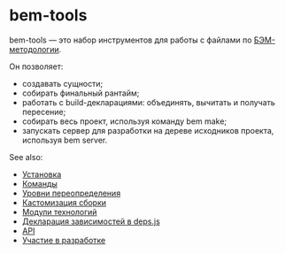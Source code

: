 # bem-tools

bem-tools — это набор инструментов для работы с файлами по [БЭМ-методологии](https://ru.bem.info/method/).

Он позволяет:

* создавать сущности;
* собирать финальный рантайм;
* работать с build-декларациями: объединять, вычитать и получать пересение;
* собирать весь проект, используя команду bem make;
* запускать сервер для разработки на дереве исходников проекта, используя bem server.

See also:

* [Установка](https://ru.bem.info/tools/bem/bem-tools/installation/)
* [Команды](https://ru.bem.info/tools/bem/bem-tools/commands/)
* [Уровни переопределения](https://ru.bem.info/tools/bem/bem-tools/levels/)
* [Кастомизация сборки](https://ru.bem.info/tools/bem/bem-tools/customization/)
* [Модули технологий](https://ru.bem.info/tools/bem/bem-tools/tech-modules/)
* [Декларация зависимостей в deps.js](https://ru.bem.info/tools/bem/bem-tools/depsjs/)
* [API](https://ru.bem.info/tools/bem/bem-tools/api/)
* [Участие в разработке](https://ru.bem.info/tools/bem/bem-tools/contribute/)
